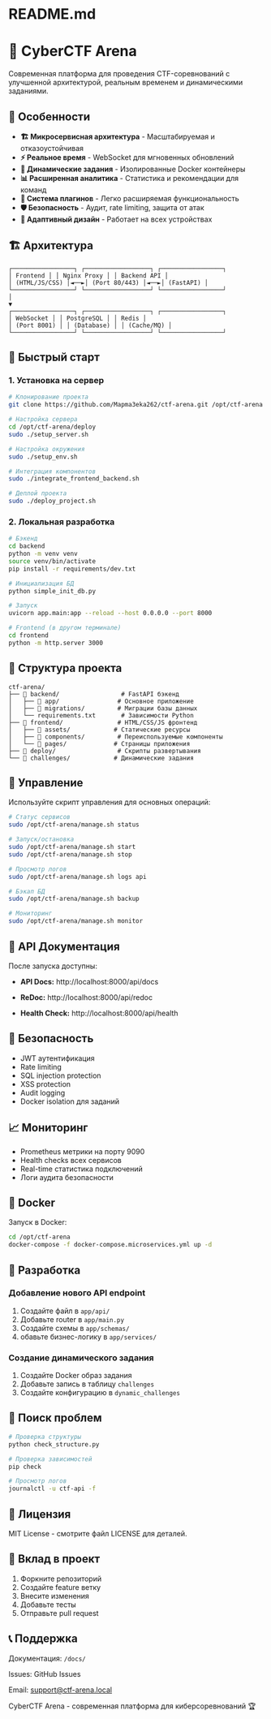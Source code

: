 # README.md
# 🚀 CyberCTF Arena

Современная платформа для проведения CTF-соревнований с улучшенной архитектурой, реальным временем и динамическими заданиями.

## 🌟 Особенности

- **🏗️ Микросервисная архитектура** - Масштабируемая и отказоустойчивая
- **⚡ Реальное время** - WebSocket для мгновенных обновлений
- **🐳 Динамические задания** - Изолированные Docker контейнеры
- **📊 Расширенная аналитика** - Статистика и рекомендации для команд
- **🔌 Система плагинов** - Легко расширяемая функциональность
- **🛡️ Безопасность** - Аудит, rate limiting, защита от атак
- **📱 Адаптивный дизайн** - Работает на всех устройствах

## 🏗️ Архитектура
```
┌─────────────────┐ ┌──────────────────┐ ┌─────────────────┐
│ Frontend │ │ Nginx Proxy │ │ Backend API │
│ (HTML/JS/CSS) │◄──►│ (Port 80/443) │◄──►│ (FastAPI) │
└─────────────────┘ └──────────────────┘ └─────────────────┘
│
▼
┌─────────────────┐ ┌──────────────────┐ ┌─────────────────┐
│ WebSocket │ │ PostgreSQL │ │ Redis │
│ (Port 8001) │ │ (Database) │ │ (Cache/MQ) │
└─────────────────┘ └──────────────────┘ └─────────────────┘
```

## 🚀 Быстрый старт

### 1. Установка на сервер
```bash
# Клонирование проекта
git clone https://github.com/Mapma3eka262/ctf-arena.git /opt/ctf-arena

# Настройка сервера
cd /opt/ctf-arena/deploy
sudo ./setup_server.sh

# Настройка окружения
sudo ./setup_env.sh

# Интеграция компонентов
sudo ./integrate_frontend_backend.sh

# Деплой проекта
sudo ./deploy_project.sh
```

### 2. Локальная разработка
```bash
# Бэкенд
cd backend
python -m venv venv
source venv/bin/activate
pip install -r requirements/dev.txt

# Инициализация БД
python simple_init_db.py

# Запуск
uvicorn app.main:app --reload --host 0.0.0.0 --port 8000

# Frontend (в другом терминале)
cd frontend
python -m http.server 3000
```


## 📁 Структура проекта
```text
ctf-arena/
├── 📁 backend/                 # FastAPI бэкенд
│   ├── 📁 app/                # Основное приложение
│   ├── 📁 migrations/         # Миграции базы данных
│   └── requirements.txt       # Зависимости Python
├── 📁 frontend/               # HTML/CSS/JS фронтенд
│   ├── 📁 assets/            # Статические ресурсы
│   ├── 📁 components/         # Переиспользуемые компоненты
│   └── 📁 pages/             # Страницы приложения
├── 📁 deploy/                 # Скрипты развертывания
└── 📁 challenges/            # Динамические задания
```

## 🔧 Управление
Используйте скрипт управления для основных операций:

```bash
# Статус сервисов
sudo /opt/ctf-arena/manage.sh status

# Запуск/остановка
sudo /opt/ctf-arena/manage.sh start
sudo /opt/ctf-arena/manage.sh stop

# Просмотр логов
sudo /opt/ctf-arena/manage.sh logs api

# Бэкап БД
sudo /opt/ctf-arena/manage.sh backup

# Мониторинг
sudo /opt/ctf-arena/manage.sh monitor
```

## 🎯 API Документация
После запуска доступны:

- **API Docs:** http://localhost:8000/api/docs

- **ReDoc:** http://localhost:8000/api/redoc

- **Health Check:** http://localhost:8000/api/health

## 🔐 Безопасность

- JWT аутентификация
- Rate limiting
- SQL injection protection
- XSS protection
- Audit logging
- Docker isolation для заданий

## 📈 Мониторинг

- Prometheus метрики на порту 9090
- Health checks всех сервисов
- Real-time статистика подключений
- Логи аудита безопасности

## 🐳 Docker
Запуск в Docker:

```bash
cd /opt/ctf-arena
docker-compose -f docker-compose.microservices.yml up -d
```

## 🤝 Разработка
### Добавление нового API endpoint

1. Создайте файл в ```app/api/```
2. Добавьте router в ```app/main.py```
3. Создайте схемы в ```app/schemas/```
4. обавьте бизнес-логику в ```app/services/```

### Создание динамического задания

1. Создайте Docker образ задания
2. Добавьте запись в таблицу ```challenges```
3. Создайте конфигурацию в ```dynamic_challenges```

## 🐛 Поиск проблем
```bash
# Проверка структуры
python check_structure.py

# Проверка зависимостей
pip check

# Просмотр логов
journalctl -u ctf-api -f
```

## 📄 Лицензия
MIT License - смотрите файл LICENSE для деталей.

## 🤝 Вклад в проект

1. Форкните репозиторий
2. Создайте feature ветку
3. Внесите изменения
4. Добавьте тесты
5. Отправьте pull request

## 📞 Поддержка
Документация: ```/docs/```

Issues: GitHub Issues

Email: support@ctf-arena.local

CyberCTF Arena - современная платформа для киберсоревнований 🏆

